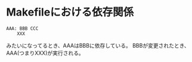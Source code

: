 # Makefileにおける依存関係
```
AAA: BBB CCC
    XXX
```
みたいになってるとき、AAAはBBBに依存している。
BBBが変更されたとき、AAA(つまりXXX)が実行される。
